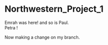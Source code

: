 # Northwestern_Project_1
Emrah was here!
and so is Paul.   
Petra ! 

Now making a change on my branch.  


